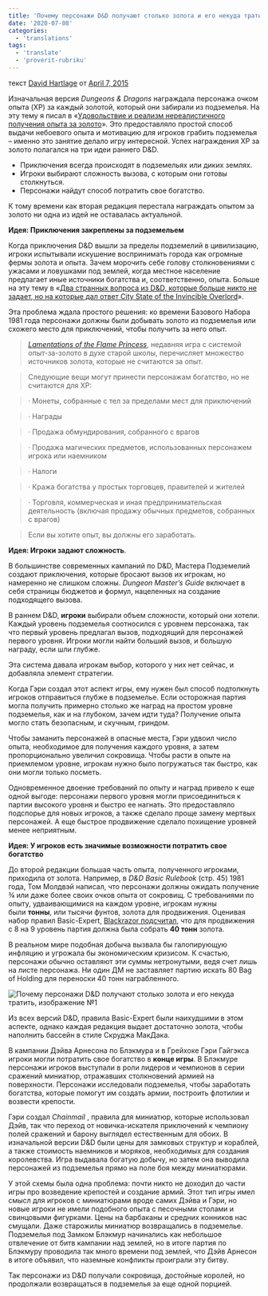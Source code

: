 ```yaml
---
title: 'Почему персонажи D&D получают столько золота и его некуда тратить'
date: '2020-07-08'
categories:
  - 'translations'
tags:
  - 'translate'
  - 'proverit-rubriku'
---
```


текст [David Hartlage](https://vk.com/away.php?to=https://dmdavid.com/tag/author/admin/) от [April 7, 2015](https://vk.com/away.php?to=https%3A%2F%2Fdmdavid.com%2Ftag%2Fwhy-dd-characters-get-tons-of-gold-and-nowhere-to-spend-it%2F&cc_key=)

Изначальная версия *Dungeons & Dragons* награждала персонажа очком опыта (XP) за каждый золотой, который они забирали из подземелья. На эту тему я писал в «[Удовольствие и реализм нереалистичного получения опыта за золото](https://vk.com/away.php?to=http%3A%2F%2Fdmdavid.com%2Ftag%2Fthe-fun-and-realism-of-unrealistically-awarding-experience-points-for-gold%2F&cc_key=)». Это предоставляло простой способ выдачи небоевого опыта и мотивацию для игроков грабить подземелья – именно это занятие делало игру интересной. Успех награждения XP за золото полагался на три идеи раннего D&D.

- Приключения всегда происходят в подземельях или диких землях.
- Игроки выбирают сложность вызова, с которым они готовы столкнуться.
- Персонажи найдут способ потратить свое богатство.

К тому времени как вторая редакция перестала награждать опытом за золото ни одна из идей не оставалась актуальной.

**Идея: Приключения закреплены за подземельем**

Когда приключения D&D вышли за пределы подземелий в цивилизацию, игроки испытывали искушение воспринимать города как огромные фермы золота и опыта. Зачем морочить себе голову столкновениями с ужасами и ловушками под землей, когда местное население предлагает иные источники богатства и, соответственно, опыта. Больше на эту тему в «[Два странных вопроса из D&D, которые больше никто не задает, но на которые дал ответ City State of the Invincible Overlord](https://vk.com/away.php?to=http%3A%2F%2Fdmdavid.com%2Ftag%2Ftwo-weird-dd-questions-no-one-asks-anymore-answered-by-the-city-state-of-the-invincible-overlord%2F&cc_key=)».

Эта проблема ждала простого решения: ко времени Базового Набора 1981 года персонажи должны были добывать золото из подземелья или схожего место для приключений, чтобы получить за него опыт.

> _[Lamentations of the Flame Princess](https://vk.com/away.php?to=http%3A%2F%2Fwww.lotfp.com%2FRPG%2F&cc_key=)_, недавняя игра с системой опыт-за-золото в духе старой школы, перечисляет множество источников золота, которые не считаются за опыт.

> Следующие вещи могут принести персонажам богатство, но не считаются для XP:

> · Монеты, собранные с тел за пределами мест для приключений

> · Награды

> · Продажа обмундирования, собранного с врагов

> · Продажа магических предметов, использованных персонажем игрока или наемником

> · Налоги

> · Кража богатства у простых торговцев, правителей и жителей

> · Торговля, коммерческая и иная предпринимательская деятельность (включая продажу обычных предметов, собранных с врагов)

> Если вы хотите опыт, вы должны его заработать.

**Идея: Игроки задают сложность**.

В большинстве современных кампаний по D&D, Мастера Подземелий создают приключения, которые бросают вызов их игрокам, но намеренно не слишком сложны. *Dungeon Master’s Guide* включает в себя страницы бюджетов и формул, нацеленных на создание подходящего вызова.

В раннем D&D, **игроки** выбирали объем сложности, который они хотели. Каждый уровень подземелья соотносился с уровнем персонажа, так что первый уровень предлагал вызов, подходящий для персонажей первого уровня. Игроки могли найти больший вызов, и большую награду, если шли глубже.

Эта система давала игрокам выбор, которого у них нет сейчас, и добавляла элемент стратегии.

Когда Гэри создал этот аспект игры, ему нужен был способ подтолкнуть игроков отправиться глубже в подземелье. Если осторожная партия могла получить примерно столько же наград на простом уровне подземелья, как и на глубоком, зачем идти туда? Получение опыта могло стать безопасным, и скучным, гриндом.

Чтобы заманить персонажей в опасные места, Гэри удвоил число опыта, необходимое для получения каждого уровня, а затем пропорционально увеличил сокровища. Чтобы расти в опыте на приемлемом уровне, игрокам нужно было погружаться так быстро, как они могли только посметь.

Одновременное двоение требований по опыту и наград привело к еще одной выгоде: персонажи первого уровня могли присоединиться к партии высокого уровня и быстро ее нагнать. Это предоставляло подспорье для новых игроков, а также сделало проще замену мертвых персонажей. А еще быстрое продвижение сделало похищение уровней менее неприятным.

**Идея: У игроков есть значимые возможности потратить свое богатство**

До второй редакции большая часть опыта, полученного игроками, приходила от золота. Например, в *D&D Basic Rulebook* (стр. 45) 1981 года, Том Молдвэй написал, что персонажи должны ожидать получение ¾ или даже более своих очков опыта от сокровищ. С требованиями по опыту, удваивающимися на каждом уровне, игрокам нужны были **тонны**, или тысячи фунтов, золота для продвижения. Оценивая набор правил Basic-Expert, [Blackrazor подсчитал](https://vk.com/away.php?to=http%3A%2F%2Fbxblackrazor.blogspot.com%2F2010%2F11%2Fbx-d-flaw-of-design_12.html&cc_key=), что для продвижения с 8 на 9 уровень партия должна была собрать **40 тонн** золота.

В реальном мире подобная добыча вызвала бы галопирующую инфляцию и угрожала бы экономическим кризисом. К счастью, персонажи обычно оставляют эти суммы нетронутыми, ведя счет лишь на листе персонажа. Ни один ДМ не заставляет партию искать 80 Bag of Holding для переноски 40 тонн награбленного.

![Почему персонажи D&D получают столько золота и его некуда тратить, изображение №1](https://sun6-13.userapi.com/40v90kL4AT8hQCcSb2cVyhnsJPJZYP07fmBGGw/oHVwmVEzLDo.jpg)

Из всех версий D&D, правила Basic-Expert были наихудшими в этом аспекте, однако каждая редакция выдает достаточно золота, чтобы наполнить бассейн в стиле Скруджа МакДака.

В кампании Дэйва Арнесона по Блэкмура и в Грейхоке Гэри Гайгэкса игроки могли потратить свое богатство в **конце игры**. В Блэкмуре персонажи игроков выступали в роли лидеров и чемпионов в серии сражений миниатюр, отражавших столкновений армией на поверхности. Персонажи исследовали подземелья, чтобы заработать богатства, которые помогут им создать армии, построить флотилии и возвести крепости.

Гэри создал *Chainmail* , правила для миниатюр, которые использовал Дэйв, так что переход от новичка-искателя приключений к чемпиону полей сражений и барону выглядел естественным для обоих. В изначальной версии D&D были цены для замковых структур и кораблей, а также стоимость наемников и моряков, необходимых для создания королевства. Игра выдавала богатую добычу, но затем она выводила персонажей из подземелья прямо на поле боя между миниатюрами.

У этой схемы была одна проблема: почти никто не доходил до части игры про возведение крепостей и создание армий. Этот тип игры имел смысл для игроков с миниатюрами вроде самих Дэйва и Гэри, но новые игроки не имели подобного опыта с песочными столами и свинцовыми фигурками. Цены на барбаканы и средних конников нас смущали. Даже старожилы миниатюр возвращались в подземелье. Подземелья под Замком Блэкмур начинались как небольшое отвлечение от битв кампании над землей, но в итоге партия по Блэкмуру проводила так много времени под землей, что Дэйв Арнесон в итоге объявил, что наземные конфликты проиграли эту битву.

Так персонажи из D&D получали сокровища, достойные королей, но продолжали возвращаться в подземелья за еще одной порцией.
